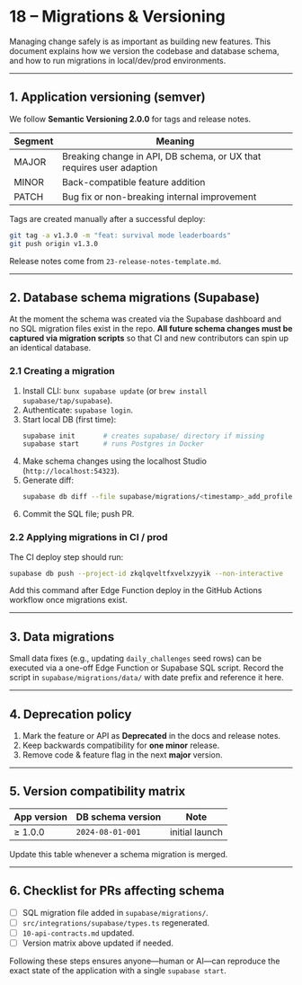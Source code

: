 # 18 – Migrations & Versioning

Managing change safely is as important as building new features. This document
explains how we version the codebase and database schema, and how to run
migrations in local/dev/prod environments.

---

## 1. Application versioning (semver)

We follow **Semantic Versioning 2.0.0** for tags and release notes.

| Segment | Meaning                                      |
| ------- | -------------------------------------------- |
| MAJOR   | Breaking change in API, DB schema, or UX that requires user adaption |
| MINOR   | Back-compatible feature addition             |
| PATCH   | Bug fix or non-breaking internal improvement |

Tags are created manually after a successful deploy:

```bash
git tag -a v1.3.0 -m "feat: survival mode leaderboards"
git push origin v1.3.0
```

Release notes come from `23-release-notes-template.md`.

---

## 2. Database schema migrations (Supabase)

At the moment the schema was created via the Supabase dashboard and no SQL
migration files exist in the repo. **All future schema changes must be
captured via migration scripts** so that CI and new contributors can spin up an
identical database.

### 2.1 Creating a migration

1. Install CLI: `bunx supabase update` (or `brew install supabase/tap/supabase`).
2. Authenticate: `supabase login`.
3. Start local DB (first time):
   ```bash
   supabase init       # creates supabase/ directory if missing
   supabase start      # runs Postgres in Docker
   ```
4. Make schema changes using the localhost Studio (`http://localhost:54323`).
5. Generate diff:
   ```bash
   supabase db diff --file supabase/migrations/<timestamp>_add_profiles.sql
   ```
6. Commit the SQL file; push PR.

### 2.2 Applying migrations in CI / prod

The CI deploy step should run:

```bash
supabase db push --project-id zkqlqveltfxvelxzyyik --non-interactive
```

Add this command after Edge Function deploy in the GitHub Actions workflow once
migrations exist.

---

## 3. Data migrations

Small data fixes (e.g., updating `daily_challenges` seed rows) can be executed
via a one-off Edge Function or Supabase SQL script. Record the script in
`supabase/migrations/data/` with date prefix and reference it here.

---

## 4. Deprecation policy

1. Mark the feature or API as **Deprecated** in the docs and release notes.
2. Keep backwards compatibility for **one minor** release.
3. Remove code & feature flag in the next **major** version.

---

## 5. Version compatibility matrix

| App version | DB schema version | Note |
| ----------- | ----------------- | ---- |
| ≥ 1.0.0     | `2024-08-01-001`  | initial launch |

Update this table whenever a schema migration is merged.

---

## 6. Checklist for PRs affecting schema

- [ ] SQL migration file added in `supabase/migrations/`.
- [ ] `src/integrations/supabase/types.ts` regenerated.
- [ ] `10-api-contracts.md` updated.
- [ ] Version matrix above updated if needed.

Following these steps ensures anyone—human or AI—can reproduce the exact state
of the application with a single `supabase start`. 